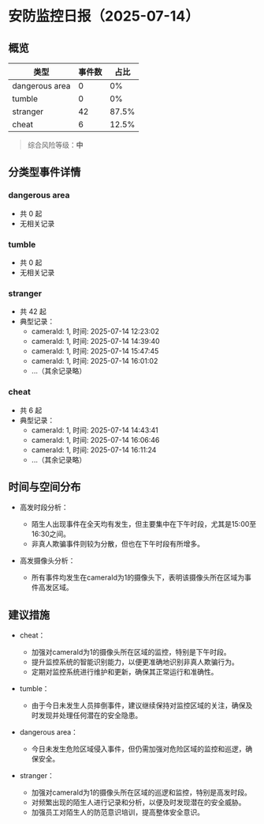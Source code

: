 # 安防监控日报（2025-07-14）

## 概览
| 类型 | 事件数 | 占比 |
| --- | --- | --- |
| dangerous area | 0 | 0% |
| tumble | 0 | 0% |
| stranger | 42 | 87.5% |
| cheat | 6 | 12.5% |

> 综合风险等级：**中**

## 分类型事件详情
### dangerous area
- 共 0 起
- 无相关记录

### tumble
- 共 0 起
- 无相关记录

### stranger
- 共 42 起
- 典型记录：
  - cameraId: 1, 时间: 2025-07-14 12:23:02
  - cameraId: 1, 时间: 2025-07-14 14:39:40
  - cameraId: 1, 时间: 2025-07-14 15:47:45
  - cameraId: 1, 时间: 2025-07-14 16:01:02
  - ...（其余记录略）

### cheat
- 共 6 起
- 典型记录：
  - cameraId: 1, 时间: 2025-07-14 14:43:41
  - cameraId: 1, 时间: 2025-07-14 16:06:46
  - cameraId: 1, 时间: 2025-07-14 16:11:24
  - ...（其余记录略）

## 时间与空间分布
- 高发时段分析：
  - 陌生人出现事件在全天均有发生，但主要集中在下午时段，尤其是15:00至16:30之间。
  - 非真人欺骗事件则较为分散，但也在下午时段有所增多。

- 高发摄像头分析：
  - 所有事件均发生在cameraId为1的摄像头下，表明该摄像头所在区域为事件高发区域。

## 建议措施
- cheat：
  - 加强对cameraId为1的摄像头所在区域的监控，特别是下午时段。
  - 提升监控系统的智能识别能力，以便更准确地识别非真人欺骗行为。
  - 定期对监控系统进行维护和更新，确保其正常运行和准确性。

- tumble：
  - 由于今日未发生人员摔倒事件，建议继续保持对监控区域的关注，确保及时发现并处理任何潜在的安全隐患。

- dangerous area：
  - 今日未发生危险区域侵入事件，但仍需加强对危险区域的监控和巡逻，确保安全。

- stranger：
  - 加强对cameraId为1的摄像头所在区域的巡逻和监控，特别是高发时段。
  - 对频繁出现的陌生人进行记录和分析，以便及时发现潜在的安全威胁。
  - 加强员工对陌生人的防范意识培训，提高整体安全意识。